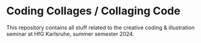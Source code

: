 # Coding Collages / Collaging Code

This repository contains all stuff related to the creative coding & illustration seminar at HfG Karlsruhe, summer semester 2024.
